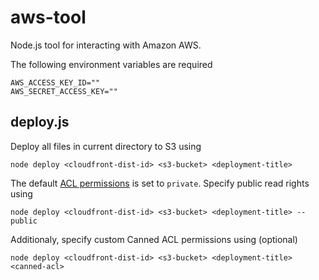 # aws-tool

Node.js tool for interacting with Amazon AWS.


The following environment variables are required

```
AWS_ACCESS_KEY_ID=""
AWS_SECRET_ACCESS_KEY=""
```

## deploy.js

Deploy all files in current directory to S3 using

```node deploy <cloudfront-dist-id> <s3-bucket> <deployment-title>```

The default [ACL permissions](https://docs.aws.amazon.com/AmazonS3/latest/dev/acl-overview.html) is set to `private`. Specify public read rights using

```node deploy <cloudfront-dist-id> <s3-bucket> <deployment-title> --public```

Additionaly, specify custom Canned ACL permissions using (optional)

```node deploy <cloudfront-dist-id> <s3-bucket> <deployment-title> <canned-acl>```

